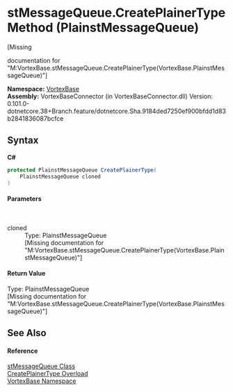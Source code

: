 # stMessageQueue.CreatePlainerType Method (PlainstMessageQueue)
 

\[Missing <summary> documentation for "M:VortexBase.stMessageQueue.CreatePlainerType(VortexBase.PlainstMessageQueue)"\]

**Namespace:**&nbsp;<a href="N_VortexBase.md">VortexBase</a><br />**Assembly:**&nbsp;VortexBaseConnector (in VortexBaseConnector.dll) Version: 0.101.0-dotnetcore.38+Branch.feature/dotnetcore.Sha.9184ded7250ef900bfdd1d83b2841836087bcfce

## Syntax

**C#**<br />
``` C#
protected PlainstMessageQueue CreatePlainerType(
	PlainstMessageQueue cloned
)
```


#### Parameters
&nbsp;<dl><dt>cloned</dt><dd>Type: PlainstMessageQueue<br />\[Missing <param name="cloned"/> documentation for "M:VortexBase.stMessageQueue.CreatePlainerType(VortexBase.PlainstMessageQueue)"\]</dd></dl>

#### Return Value
Type: PlainstMessageQueue<br />\[Missing <returns> documentation for "M:VortexBase.stMessageQueue.CreatePlainerType(VortexBase.PlainstMessageQueue)"\]

## See Also


#### Reference
<a href="T_VortexBase_stMessageQueue.md">stMessageQueue Class</a><br /><a href="Overload_VortexBase_stMessageQueue_CreatePlainerType.md">CreatePlainerType Overload</a><br /><a href="N_VortexBase.md">VortexBase Namespace</a><br />